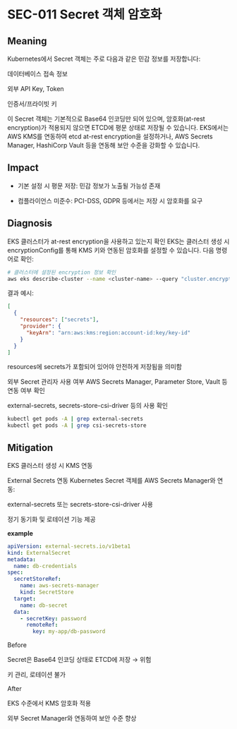 # SEC-011 Secret 객체 암호화

## Meaning
Kubernetes에서 Secret 객체는 주로 다음과 같은 민감 정보를 저장합니다:

데이터베이스 접속 정보

외부 API Key, Token

인증서/프라이빗 키

이 Secret 객체는 기본적으로 Base64 인코딩만 되어 있으며, 암호화(at-rest encryption)가 적용되지 않으면 ETCD에 평문 상태로 저장될 수 있습니다.
EKS에서는 AWS KMS를 연동하여 etcd at-rest encryption을 설정하거나, AWS Secrets Manager, HashiCorp Vault 등을 연동해 보안 수준을 강화할 수 있습니다.
    
## Impact
- 기본 설정 시 평문 저장: 민감 정보가 노출될 가능성 존재

- 컴플라이언스 미준수: PCI-DSS, GDPR 등에서는 저장 시 암호화를 요구

## Diagnosis
EKS 클러스터가 at-rest encryption을 사용하고 있는지 확인
EKS는 클러스터 생성 시 encryptionConfig를 통해 KMS 키와 연동된 암호화를 설정할 수 있습니다. 다음 명령어로 확인:


```bash
# 클러스터에 설정된 encryption 정보 확인
aws eks describe-cluster --name <cluster-name> --query "cluster.encryptionConfig"
```

결과 예시:

```json
[
  {
    "resources": ["secrets"],
    "provider": {
      "keyArn": "arn:aws:kms:region:account-id:key/key-id"
    }
  }
]
```
resources에 secrets가 포함되어 있어야 안전하게 저장됨을 의미함

외부 Secret 관리자 사용 여부
AWS Secrets Manager, Parameter Store, Vault 등 연동 여부 확인

external-secrets, secrets-store-csi-driver 등의 사용 확인

```bash
kubectl get pods -A | grep external-secrets
kubectl get pods -A | grep csi-secrets-store
```


## Mitigation
EKS 클러스터 생성 시 KMS 연동

External Secrets 연동
Kubernetes Secret 객체를 AWS Secrets Manager와 연동:

external-secrets 또는 secrets-store-csi-driver 사용

정기 동기화 및 로테이션 기능 제공

**example**

```yaml
apiVersion: external-secrets.io/v1beta1
kind: ExternalSecret
metadata:
  name: db-credentials
spec:
  secretStoreRef:
    name: aws-secrets-manager
    kind: SecretStore
  target:
    name: db-secret
  data:
    - secretKey: password
      remoteRef:
        key: my-app/db-password
```

Before

Secret은 Base64 인코딩 상태로 ETCD에 저장 → 위험

키 관리, 로테이션 불가

After

EKS 수준에서 KMS 암호화 적용

외부 Secret Manager와 연동하여 보안 수준 향상
